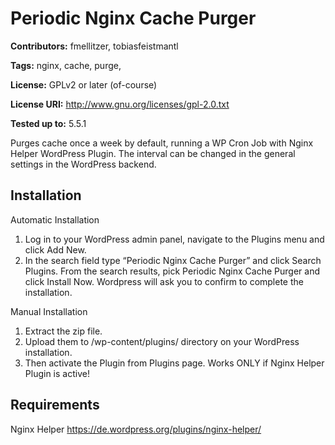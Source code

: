 # Periodic Nginx Cache Purger
**Contributors:** fmellitzer, tobiasfeistmantl

**Tags:** nginx, cache, purge,

**License:** GPLv2 or later (of-course)

**License URI:** http://www.gnu.org/licenses/gpl-2.0.txt

**Tested up to:** 5.5.1

Purges cache once a week by default, running a WP Cron Job with Nginx Helper WordPress Plugin.
The interval can be changed in the general settings in the WordPress backend.

## Installation

Automatic Installation

1. Log in to your WordPress admin panel, navigate to the Plugins menu and click Add New.
2. In the search field type “Periodic Nginx Cache Purger” and click Search Plugins. From the search results, pick Periodic Nginx Cache Purger and click Install Now. Wordpress will ask you to confirm to complete the installation.

Manual Installation

1. Extract the zip file.
2. Upload them to /wp-content/plugins/ directory on your WordPress installation.
3. Then activate the Plugin from Plugins page. Works ONLY if Nginx Helper Plugin is active!

## Requirements
Nginx Helper https://de.wordpress.org/plugins/nginx-helper/